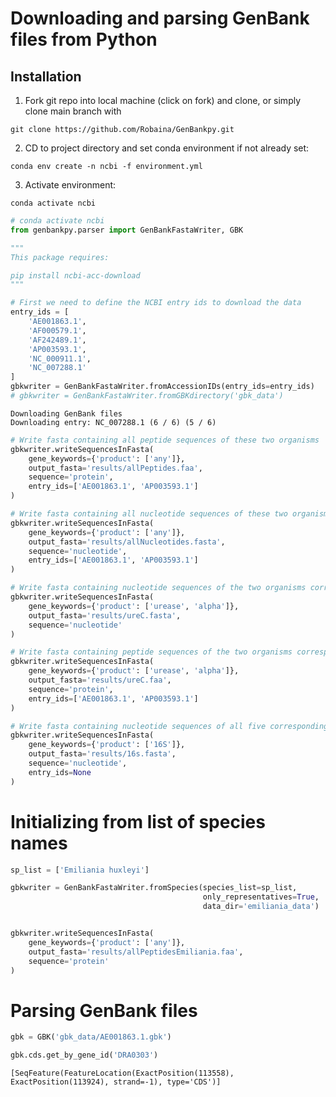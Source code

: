 # Downloading and parsing GenBank files from Python

## Installation
1. Fork git repo into local machine (click on fork) and clone, or simply clone main branch with
```
git clone https://github.com/Robaina/GenBankpy.git
```
2. CD to project directory and set conda environment if not already set:
```
conda env create -n ncbi -f environment.yml
```

3. Activate environment:
```
conda activate ncbi
```


```python
# conda activate ncbi
from genbankpy.parser import GenBankFastaWriter, GBK

"""
This package requires:

pip install ncbi-acc-download
"""

# First we need to define the NCBI entry ids to download the data
entry_ids = [
    'AE001863.1',
    'AF000579.1',
    'AF242489.1', 
    'AP003593.1', 
    'NC_000911.1',
    'NC_007288.1'
]
gbkwriter = GenBankFastaWriter.fromAccessionIDs(entry_ids=entry_ids)
# gbkwriter = GenBankFastaWriter.fromGBKdirectory('gbk_data')
```

    Downloading GenBank files
    Downloading entry: NC_007288.1 (6 / 6) (5 / 6)


```python
# Write fasta containing all peptide sequences of these two organisms
gbkwriter.writeSequencesInFasta(
    gene_keywords={'product': ['any']},
    output_fasta='results/allPeptides.faa', 
    sequence='protein',
    entry_ids=['AE001863.1', 'AP003593.1']
)

# Write fasta containing all nucleotide sequences of these two organisms
gbkwriter.writeSequencesInFasta(
    gene_keywords={'product': ['any']},
    output_fasta='results/allNucleotides.fasta', 
    sequence='nucleotide',
    entry_ids=['AE001863.1', 'AP003593.1']
)

# Write fasta containing nucleotide sequences of the two organisms corresponding to Urease alpha
gbkwriter.writeSequencesInFasta(
    gene_keywords={'product': ['urease', 'alpha']},
    output_fasta='results/ureC.fasta', 
    sequence='nucleotide'
)

# Write fasta containing peptide sequences of the two organisms corresponding to Urease alpha
gbkwriter.writeSequencesInFasta(
    gene_keywords={'product': ['urease', 'alpha']},
    output_fasta='results/ureC.faa', 
    sequence='protein',
    entry_ids=['AE001863.1', 'AP003593.1']
)

# Write fasta containing nucleotide sequences of all five corresponding to 16S
gbkwriter.writeSequencesInFasta(
    gene_keywords={'product': ['16S']},
    output_fasta='results/16s.fasta', 
    sequence='nucleotide',
    entry_ids=None
)
```

# Initializing from list of species names


```python
sp_list = ['Emiliania huxleyi']

gbkwriter = GenBankFastaWriter.fromSpecies(species_list=sp_list,
                                           only_representatives=True,
                                           data_dir='emiliania_data')


gbkwriter.writeSequencesInFasta(
    gene_keywords={'product': ['any']},
    output_fasta='results/allPeptidesEmiliania.faa', 
    sequence='protein'
)
```

# Parsing GenBank files


```python
gbk = GBK('gbk_data/AE001863.1.gbk')
```


```python
gbk.cds.get_by_gene_id('DRA0303')
```




    [SeqFeature(FeatureLocation(ExactPosition(113558), ExactPosition(113924), strand=-1), type='CDS')]


